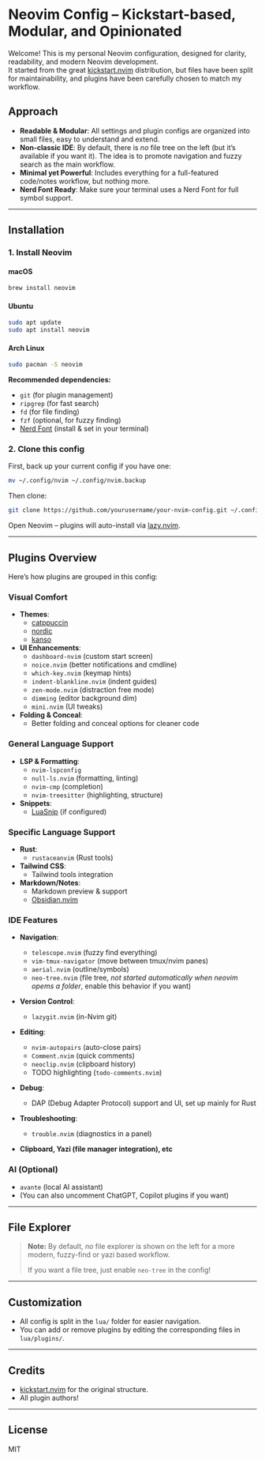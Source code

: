 # Neovim Config – Kickstart-based, Modular, and Opinionated

Welcome! This is my personal Neovim configuration, designed for clarity, readability, and modern Neovim development.\
It started from the great [kickstart.nvim](https://github.com/nvim-lua/kickstart.nvim) distribution, but files have been split for maintainability, and plugins have been carefully chosen to match my workflow.

## Approach

- **Readable & Modular**: All settings and plugin configs are organized into small files, easy to understand and extend.
- **Non-classic IDE**: By default, there is *no* file tree on the left (but it’s available if you want it). The idea is to promote navigation and fuzzy search as the main workflow.
- **Minimal yet Powerful**: Includes everything for a full-featured code/notes workflow, but nothing more.
- **Nerd Font Ready**: Make sure your terminal uses a Nerd Font for full symbol support.

---

## Installation

### 1. Install Neovim

#### **macOS**

```sh
brew install neovim
```

#### **Ubuntu**

```sh
sudo apt update
sudo apt install neovim
```

#### **Arch Linux**

```sh
sudo pacman -S neovim
```

**Recommended dependencies:**

- `git` (for plugin management)
- `ripgrep` (for fast search)
- `fd` (for file finding)
- `fzf` (optional, for fuzzy finding)
- [Nerd Font](https://www.nerdfonts.com/) (install & set in your terminal)

### 2. Clone this config

First, back up your current config if you have one:

```sh
mv ~/.config/nvim ~/.config/nvim.backup
```

Then clone:

```sh
git clone https://github.com/yourusername/your-nvim-config.git ~/.config/nvim
```

Open Neovim – plugins will auto-install via [lazy.nvim](https://github.com/folke/lazy.nvim).

---

## Plugins Overview

Here’s how plugins are grouped in this config:

### Visual Comfort

- **Themes**:
  - [catppuccin](https://github.com/catppuccin/nvim)
  - [nordic](https://github.com/AlexvZyl/nordic.nvim)
  - [kanso](https://github.com/briones-gabriel/kanso.nvim)
- **UI Enhancements**:
  - `dashboard-nvim` (custom start screen)
  - `noice.nvim` (better notifications and cmdline)
  - `which-key.nvim` (keymap hints)
  - `indent-blankline.nvim` (indent guides)
  - `zen-mode.nvim` (distraction free mode)
  - `dimming` (editor background dim)
  - `mini.nvim` (UI tweaks)
- **Folding & Conceal**:
  - Better folding and conceal options for cleaner code

### General Language Support

- **LSP & Formatting**:
  - `nvim-lspconfig`
  - `null-ls.nvim` (formatting, linting)
  - `nvim-cmp` (completion)
  - `nvim-treesitter` (highlighting, structure)
- **Snippets**:
  - [LuaSnip](https://github.com/L3MON4D3/LuaSnip) (if configured)

### Specific Language Support

- **Rust**:
  - `rustaceanvim` (Rust tools)
- **Tailwind CSS**:
  - Tailwind tools integration
- **Markdown/Notes**:
  - Markdown preview & support
  - [Obsidian.nvim](https://github.com/epwalsh/obsidian.nvim)

### IDE Features

- **Navigation**:

  - `telescope.nvim` (fuzzy find everything)
  - `vim-tmux-navigator` (move between tmux/nvim panes)
  - `aerial.nvim` (outline/symbols)
  - `neo-tree.nvim` (file tree, *not started automatically when neovim opems a folder*, enable this behavior if you want)

- **Version Control**:

  - `lazygit.nvim` (in-Nvim git)

- **Editing**:

  - `nvim-autopairs` (auto-close pairs)
  - `Comment.nvim` (quick comments)
  - `neoclip.nvim` (clipboard history)
  - TODO highlighting (`todo-comments.nvim`)

- **Debug**:

  - DAP (Debug Adapter Protocol) support and UI, set up mainly for Rust

- **Troubleshooting**:

  - `trouble.nvim` (diagnostics in a panel)

- **Clipboard, Yazi (file manager integration), etc**

### AI (Optional)

- `avante` (local AI assistant)
- (You can also uncomment ChatGPT, Copilot plugins if you want)

---

## File Explorer

> **Note:** By default, *no* file explorer is shown on the left for a more modern, fuzzy-find or yazi based workflow.
>
> If you want a file tree, just enable `neo-tree` in the config!

---

## Customization

- All config is split in the `lua/` folder for easier navigation.
- You can add or remove plugins by editing the corresponding files in `lua/plugins/`.

---

## Credits

- [kickstart.nvim](https://github.com/nvim-lua/kickstart.nvim) for the original structure.
- All plugin authors!

---

## License

MIT

